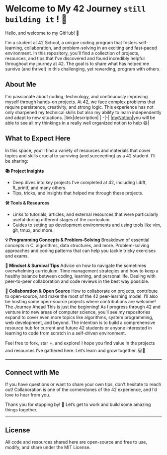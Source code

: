 # Welcome to My 42 Journey `still building it` ! 🚀
Hello, and welcome to my GitHub! 👋

I'm a student at 42 School, a unique coding program that fosters self-learning, collaboration, and problem-solving in an exciting and fast-paced environment. In this repository, you'll find a collection of projects, resources, and tips that I’ve discovered and found incredibly helpful throughout my journey at 42. The goal is to share what has helped me survive (and thrive!) in this challenging, yet rewarding, program with others.

## About Me
I'm passionate about coding, technology, and continuously improving myself through hands-on projects. At 42, we face complex problems that require persistence, creativity, and strong logic. This experience has not only sharpened my technical skills but also my ability to learn independently and adapt to new situations.
|link|description|
| -|-|
|[myNotion](https://puzzled-basil-cc8.notion.site/My-journey-12b52b56821880698ef6f24ca3a63fc0)|you will be able to see all my thinkings in a really well organized notion to help :smile:|

## What to Expect Here
In this space, you’ll find a variety of resources and materials that cover topics and skills crucial to surviving (and succeeding) as a 42 student. I'll be sharing:

**📚 Project Insights**
- Deep dives into key projects I’ve completed at 42, including Libft, ft_printf, and many others.
- Tips, tricks, and insights that helped me through these projects.

**🛠️ Tools & Resources**
- Links to tutorials, articles, and external resources that were particularly useful during different stages of the curriculum.
- Guides to setting up development environments and using tools like vim, git, tmux, and more.

**💡 Programming Concepts & Problem-Solving**
Breakdown of essential concepts in C, algorithms, data structures, and more.
Problem-solving approaches and coding patterns that can help you tackle tricky exercises and exams.

**🧠 Mindset & Survival Tips**
Advice on how to navigate the sometimes overwhelming curriculum.
Time management strategies and how to keep a healthy balance between coding, learning, and personal life.
Dealing with peer-to-peer collaboration and code reviews in the best way possible.

**🤝 Collaboration & Open Source**
How to collaborate on projects, contribute to open-source, and make the most of the 42 peer-learning model.
I’ll also be hosting some open-source projects where contributions are welcome!
The Journey Ahead
This is just the beginning! As I progress through 42 and venture into new areas of computer science, you’ll see my repositories expand to cover even more topics like algorithms, system programming, web development, and beyond. The intention is to build a comprehensive resource hub for current and future 42 students or anyone interested in learning to code from scratch in a self-driven environment.

Feel free to fork, star ⭐, and explore! I hope you find value in the projects and resources I’ve gathered here. Let’s learn and grow together. 💻🌱

---

## Connect with Me
If you have questions or want to share your own tips, don't hesitate to reach out! Collaboration is one of the cornerstones of the 42 experience, and I’d love to hear from you.

Thank you for stopping by! 🙌 Let’s get to work and build some amazing things together.

---

## License
All code and resources shared here are open-source and free to use, modify, and share under the MIT License.
